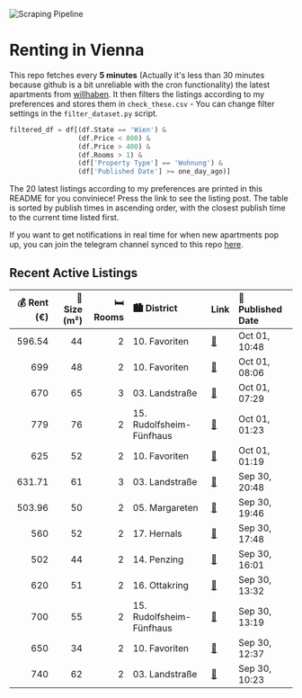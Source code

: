 ![Scraping Pipeline](https://github.com/AthomsG/renting-in-vienna/actions/workflows/run_pipeline.yml/badge.svg)


# Renting in Vienna

This repo fetches every **5 minutes** (Actually it's less than 30 minutes because github is a bit unreliable with the cron functionality) the latest apartments from [willhaben](https://www.willhaben.at/).
It then filters the listings according to my preferences and stores them in `check_these.csv` - You can change filter settings in the `filter_dataset.py` script.

```python
filtered_df = df[(df.State == 'Wien') & 
                 (df.Price < 800) &
                 (df.Price > 400) &
                 (df.Rooms > 1) &
                 (df['Property Type'] == 'Wohnung') &
                 (df['Published Date'] >= one_day_ago)]
```

The 20 latest listings according to my preferences are printed in this README for you conviniece! Press the link to see the listing post.
The table is sorted by publish times in ascending order, with the closest publish time to the current time listed first.

If you want to get notifications in real time for when new apartments pop up, you can join the telegram channel synced to this repo [here](https://t.me/+1HPAYOf5BSsyNTlk).

## Recent Active Listings

|   💰 Rent (€) |   📏 Size (m²) |   🛏️ Rooms | 🏙️ District              | Link                                                                                                                                                                                                                                                   | 📅 Published Date   |
|-------------:|--------------:|-----------:|:-------------------------|:-------------------------------------------------------------------------------------------------------------------------------------------------------------------------------------------------------------------------------------------------------|:-------------------|
|       596.54 |            44 |          2 | 10. Favoriten            | [🔗](https://www.willhaben.at/iad/immobilien/d/mietwohnungen/wien/wien-1100-favoriten/2-zimmer-wohnung-sehr-gut-angebunden%21-872401726/)                                                                                                               | Oct 01, 10:48      |
|       699    |            48 |          2 | 10. Favoriten            | [🔗](https://www.willhaben.at/iad/immobilien/d/mietwohnungen/wien/wien-1100-favoriten/helle-2-zimmer-getrennt-begehbar-2044045114/)                                                                                                                     | Oct 01, 08:06      |
|       670    |            65 |          3 | 03. Landstraße           | [🔗](https://www.willhaben.at/iad/immobilien/d/mietwohnungen/wien/wien-1030-landstra%C3%9Fe/gemeindewohnung-direktvergabe-vormerkschein-31.08.2024-979629484/)                                                                                          | Oct 01, 07:29      |
|       779    |            76 |          2 | 15. Rudolfsheim-Fünfhaus | [🔗](https://www.willhaben.at/iad/immobilien/d/mietwohnungen/wien/wien-1150-rudolfsheim-f%C3%BCnfhaus/1150-wien-fenzlgasse-topsanierte-2-zimmer-altbautraumwohnung-ca.-76-m2-n%C3%A4he-u-3-johnstra%C3%9Fe-unbefristet-zu-vermieten-1928872453/)        | Oct 01, 01:23      |
|       625    |            52 |          2 | 10. Favoriten            | [🔗](https://www.willhaben.at/iad/immobilien/d/mietwohnungen/wien/wien-1100-favoriten/1100-wien-van-der-n%C3%BCllgasse:-2-zimmer-altbauwohnung-ca.-80-m2-unbefristet-und-barrierefrei-mit-lift-zu-vermieten-1509288671/)                                | Oct 01, 01:19      |
|       631.71 |            61 |          3 | 03. Landstraße           | [🔗](https://www.willhaben.at/iad/immobilien/d/mietwohnungen/wien/wien-1030-landstra%C3%9Fe/3-zimmer-gemeinde-wohnung-direkvergabe-1318736054/)                                                                                                         | Sep 30, 20:48      |
|       503.96 |            50 |          2 | 05. Margareten           | [🔗](https://www.willhaben.at/iad/immobilien/d/mietwohnungen/wien/wien-1050-margareten/%28reserviert%29-bitte-vorerst-keine-anfragen-mehr:-wiener-wohnen-wohnung-zur-%C3%BCbergabe-mit-abl%C3%B6se.-nur-mit-g%C3%BCltigem-vormerkschein%21-1589324305/) | Sep 30, 19:46      |
|       560    |            52 |          2 | 17. Hernals              | [🔗](https://www.willhaben.at/iad/immobilien/d/mietwohnungen/wien/wien-1170-hernals/direktvergabe-gemeindewohnung-mit-2-zimmern-%7C-5240m2-2088143233/)                                                                                                 | Sep 30, 17:48      |
|       502    |            44 |          2 | 14. Penzing              | [🔗](https://www.willhaben.at/iad/immobilien/d/mietwohnungen/wien/wien-1140-penzing/%28reserviert%29-gem%C3%BCtliche-2-zimmer-gemeindewohnung---voll-m%C3%B6bliert-&-sofort-bezugsbereit-1614813223/)                                                   | Sep 30, 16:01      |
|       620    |            51 |          2 | 16. Ottakring            | [🔗](https://www.willhaben.at/iad/immobilien/d/mietwohnungen/wien/wien-1160-ottakring/nachmieter-ab-november-f%C3%BCr-sch%C3%B6ne-wohnung-am-yppenplatz-1897388588/)                                                                                    | Sep 30, 13:32      |
|       700    |            55 |          2 | 15. Rudolfsheim-Fünfhaus | [🔗](https://www.willhaben.at/iad/immobilien/d/mietwohnungen/wien/wien-1150-rudolfsheim-f%C3%BCnfhaus/helle-und-gem%C3%BCtliche-2-zimmer-wohnung-in-zentraler-lage-800443582/)                                                                          | Sep 30, 13:19      |
|       650    |            34 |          2 | 10. Favoriten            | [🔗](https://www.willhaben.at/iad/immobilien/d/mietwohnungen/wien/wien-1100-favoriten/ab-01.11.---1100-wien---ansprechende-neubau-singlewohnung-inkl.-k%C3%BCchenzeile-mit-balkon-1734456149/)                                                          | Sep 30, 12:37      |
|       740    |            62 |          2 | 03. Landstraße           | [🔗](https://www.willhaben.at/iad/immobilien/d/mietwohnungen/wien/wien-1030-landstra%C3%9Fe/traumwohnung-in-1030-mit-g%C3%BCnstiger-miete-&-hochwertiger-ausstattung-823848263/)                                                                        | Sep 30, 10:23      |
